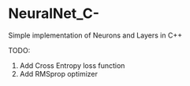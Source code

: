 # NeuralNet_C-
Simple implementation of Neurons and Layers in C++

TODO:
1. Add Cross Entropy loss function
2. Add RMSprop optimizer
